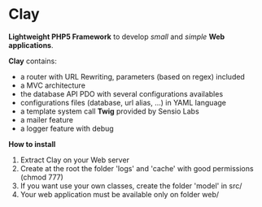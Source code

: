 Clay
====

**Lightweight PHP5 Framework** to develop *small* and *simple* **Web applications**.

**Clay** contains:
* a router with URL Rewriting, parameters (based on regex) included
* a MVC architecture
* the database API PDO with several configurations availables
* configurations files (database, url alias, ...) in YAML language
* a template system call **Twig** provided by Sensio Labs
* a mailer feature
* a logger feature with debug

**How to install** 

1. Extract Clay on your Web server
2. Create at the root the folder 'logs' and 'cache' with good permissions (chmod 777)
3. If you want use your own classes, create the folder 'model' in src/
4. Your web application must be available only on folder web/
